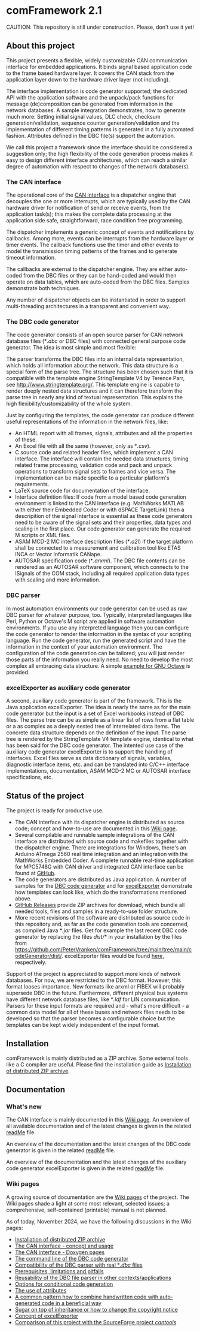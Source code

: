 # comFramework 2.1

CAUTION: This repository is still under construction. Please, don't use it yet!

## About this project

This project presents a flexible, widely customizable CAN communication
interface for embedded applications. It binds signal based application
code to the frame based hardware layer. It covers the CAN stack from the
application layer down to the hardware driver layer (not including).

The interface implementation is code generator supported; the dedicated
API with the application software and the unpack/pack functions for
message (de)composition can be generated from information in the network
databases. A sample integration demonstrates, how to generate much more:
Setting initial signal values, DLC check, checksum generation/validation,
sequence counter generation/validation and the implementation of different
timing patterns is generated in a fully automated fashion. Attributes
defined in the DBC file(s) support the automation.

We call this project a framework since the interface should be considered
a suggestion only; the high flexibility of the code generation process
makes it easy to design different interface architectures, which can reach
a similar degree of automation with respect to changes of the network
database(s).

### The CAN interface

The operational core of the [CAN interface](https://github.com/PeterVranken/comFramework/wiki/canInterface) is a dispatcher engine that
decouples the one or more interrupts, which are typically used by the CAN
hardware driver for notification of send or receive events, from the
application task(s); this makes the complete data processing at the
application side safe, straightforward, race condition free programming.

The dispatcher implements a generic concept of events and notifications by
callbacks. Among more, events can be interrupts from the hardware layer or
timer events. The callback functions use the timer and other events to
model the transmission timing patterns of the frames and to generate
timeout information.

The callbacks are external to the dispatcher engine. They are either
auto-coded from the DBC files or they can be hand-coded and would then
operate on data tables, which are auto-coded from the DBC files. Samples
demonstrate both techniques.

Any number of dispatcher objects can be instantiated in order to support
multi-threading architectures in a transparent and convenient way.

### The DBC code generator

The code generator consists of an open source parser for CAN network
database files (*_.dbc_ or DBC files) with connected general purpose code
generator. The idea is most simple and most flexible:

The parser transforms the DBC files into an internal data representation,
which holds all information about the network. This data structure is a
special form of the parse tree. The structure has been chosen such that it
is compatible with the template engine StringTemplate V4 by Terence Parr,
see <http://www.stringtemplate.org/>. This template engine is capable to
render deeply nested data structures and it can therefore transform the
parse tree in nearly any kind of textual representation. This explains the
high flexibility/customizability of the whole system.

Just by configuring the templates, the code generator can produce
different useful representations of the information in the network files,
like:

- An HTML report with all frames, signals, attributes and all the
  properties of these.
- An Excel file with all the same (however, only as *_.csv_).
- C source code and related header files, which implement a CAN interface.
  The interface will contain the needed data structures, timing related
  frame processing, validation code and pack and unpack operations to
  transform signal sets to frames and vice versa. The implementation can
  be made specific to a particular platform's requirements.
- LaTeX source code for documentation of the interface.
- Interface definition files: If code from a model based code generation
  environment is linked to the CAN interface (e.g. MathWorks MATLAB
  with either their Embedded Coder or with dSPACE TargetLink) then a
  descripition of the signal interface is essential as these code
  generators need to be aware of the signal sets and their properties,
  data types and scaling in the first place. Our code generator can
  generate the required M scripts or XML files.
- ASAM MCD-2 MC interface description files (*_.a2l_) if the target
  platform shall be connected to a measurement and calibration tool like
  ETAS INCA or Vector Informatik CANape.
- AUTOSAR specification code (*_.arxml_). The DBC file contents can be
  rendered as an AUTOSAR software component, which connects to the
  ISignals of the COM stack, including all required application data types
  with scaling and more information.

### DBC parser

In most automation environments our code generator can be used as raw DBC
parser for whatever purpose, too. Typically, interpreted languages like
Perl, Python or Octave's M script are applied in software automation
environments. If you use any interpreted language then you can configure
the code generator to render the information in the syntax of your
scripting language. Run the code generator, run the generated script and
have the information in the context of your automation environment. The
configuration of the code generation can be tailored; you will just render
those parts of the information you really need. No need to develop the
most complex all embracing data structure. A simple [example for GNU Octave](https://github.com/PeterVranken/comFramework/wiki/useOfDbcParser/#example-the-code-generator-as-dbc-parser-for-gnu-octave-m)
is provided.

### excelExporter as auxiliary code generator

A second, auxiliary code generator is part of the framework. This is the
Java application excelExporter. The idea is nearly the same as for the
main code generator but the input is a set of Excel workbooks instead of
DBC files. The parse tree can be as simple as a linear list of rows from a
flat table or a as complex as a deeply nested tree of interrelated data
items. The concrete data structure depends on the definition of the input.
The parse tree is rendered by the StringTemplate V4 template engine,
identical to what has been said for the DBC code generator. The intented
use case of the auxiliary code generator excelExporter is to support the
handling of interfaces. Excel files serve as data dictionary of signals,
variables, diagnostic interface items, etc. and can be translated into
C/C++ interface implementations, documentation, ASAM MCD-2 MC or
AUTOSAR interface specifications, etc.

## Status of the project

The project is ready for productive use.

- The CAN interface with its dispatcher engine is distributed as source
  code; concept and how-to-use are documented in this [Wiki page](https://github.com/PeterVranken/comFramework/wiki/canInterface).
- Several compilable and runnable sample integrations of the CAN interface
  are distributed with source code and makefiles together with the
  dispatcher engine. There are integrations for Windows, there's an
  Arduino ATmega 2560 real time integration and an integration with the
  MathWorks Embedded Coder. A complete runnable real-time application for
  MPC5748G with CAN driver and integrated CAN interface can be found at
  [GitHub](https://github.com/PeterVranken/DEVKIT-MPC5748G/tree/master/samples/CAN).
- The code generators are distributed as Java application. A number of
  samples for the [DBC code generator](https://github.com/PeterVranken/comFramework/tree/main/codeGenerator/samples) and for [excelExporter](https://github.com/PeterVranken/comFramework/tree/main/excelExporter/samples) demonstrate
  how templates can look like, which do the transformations mentioned above.
- [GitHub Releases](https://github.com/PeterVranken/comFramework/tree/main/releases)
  provide ZIP archives for download, which bundle all needed tools, files
  and samples in a ready-to-use folder structure.
- More recent revisions of the software are distributed as source code in
  this repository and, as far as the code generation tools are concerned,
  as compiled Java \*_.jar_ files. Get for example the last recent DBC
  code generator by replacing the files _dist/_\* in your installation by
  the files from
  <https://github.com/PeterVranken/comFramework/tree/main/tree/main/codeGenerator/dist/>.
  excelExporter files would be found
  [here](https://github.com/PeterVranken/comFramework/tree/main/tree/main/excelExporter/dist),
  respectively.

Support of the project is appreciated to support more kinds of network
databases. For now, we are restricted to the DBC format. However, this
format looses importance. New formats like arxml or FIBEX will probably
supersede DBC in the future. Furthermore, different physical bus systems
have different network database files, like *_.ldf_ for LIN communication.
Parsers for these input formats are required and - what's more difficult -
a common data model for all of these buses and network files needs to be
developed so that the parser becomes a configurable choice but the
templates can be kept widely independent of the input format.

## Installation

comFramework is mainly distributed as a ZIP archive. Some external tools
like a C compiler are useful. Please find the installation guide as
[Installation of distributed ZIP archive](https://github.com/PeterVranken/comFramework/wiki/Installation/).

## Documentation

### What's new

The CAN interface is mainly documented in this [Wiki page](https://github.com/PeterVranken/comFramework/wiki/canInterface). An overview of
all available documentation and of the latest changes is given in the
related [readMe](https://petervranken.github.io/comFramework/canInterface/readMe.html) file.

An overview of the documentation and the latest changes of the DBC code
generator is given in the related [readMe](https://petervranken.github.io/comFramework/codeGenerator/readMe.html) file.

An overview of the documentation and the latest changes of the auxiliary
code generator excelExporter is given in the related [readMe](https://petervranken.github.io/comFramework/excelExporter/readMe.html) file.

### Wiki pages

A growing source of documentation are the
[Wiki pages](https://github.com/PeterVranken/comFramework/wiki) of the
project. The Wiki pages shade a light at some most relevant, selected
issues; a comprehensive, self-contained (printable) manual is not planned.

As of today, November 2024, we have the following discussions in the Wiki
pages:

- [Installation of distributed ZIP archive](https://github.com/PeterVranken/comFramework/wiki/Installation/)
- [The CAN interface - concept and usage](https://github.com/PeterVranken/comFramework/wiki/canInterface)
- [The CAN interface - Doxygen pages](https://petervranken.github.io/comFramework/canInterface/doc/doxygen/html/index.html)
- [The command line of the DBC code generator](https://github.com/PeterVranken/comFramework/wiki/commandLineDbcCodeGen)
- [Compatibility of the DBC parser with real *_.dbc_ files](https://github.com/PeterVranken/comFramework/wiki/useOfDbcParser#Compatibility)
- [Prerequisites, limitations and pitfalls](https://github.com/PeterVranken/comFramework/wiki/prerequistesAndPitfalls)
- [Reusability of the DBC file parser in other contexts/applications](https://github.com/PeterVranken/comFramework/wiki/useOfDbcParser)
- [Options for conditional code generation](https://github.com/PeterVranken/comFramework/wiki/conditionalCode) 
- [The use of attributes](https://github.com/PeterVranken/comFramework/wiki/useOfAttributes)
- [A common pattern how to combine handwritten code with auto-generated
  code in a beneficial way](https://github.com/PeterVranken/comFramework/wiki/useOfAttributes#typical-code-architecture)
- [Sugar on top of inheritance or how to change the copyright notice](https://github.com/PeterVranken/comFramework/wiki/sugarOnTopOfInheritance)
- [Concept of excelExporter](https://sourceforge.net/p/excelexporter/wiki/Home/)
- [Comparison of this project with the SourceForge project *cantools*](https://github.com/PeterVranken/comFramework/wiki/canToolsVsCodeGenerator)
